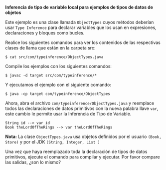 **Inferencia de tipo de variable local para ejemplos de tipos de datos de objetos**

Este ejemplo es una clase llamada `ObjectTypes` cuyos métodos deberían usar
`Type Inference` para declarar variables que los usan en expresiones, declaraciones y bloques como bucles.


Realice los siguientes comandos para ver los contenidos de las respectivas clases de llama que están en la carpeta src:

    $ cat src/com/typeinference/ObjectTypes.java

Compile los ejemplos con los siguientes comandos:

    $ javac -d target src/com/typeinference/*

Y ejecutamos el ejemplo con el siguiente comando:

    $ java -cp target com/typeinference/ObjectTypes
    
Ahora, abra el archivo `com/typeinference/ObjectTypes.java` y reemplace todos las declaraciones de datos primitivos con la nueva palabra llave `var`, este cambio le permite usar la Inferencia de Tipo de Variable.

    String id --> var id
    Book theLordOfTheRings --> var theLordOfTheRings
 
**Nota:** La clase `ObjectTypes.java` usa objetos definidos por el usuario `(Book, Store)` y por el JDK `(String, Integer, List )` 

Una vez que haya reemplazado toda la declaración de tipos de datos primitivos, ejecute el comando para compilar y ejecutar. Por favor compare las salidas, ¿son lo mismo?
